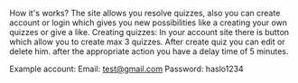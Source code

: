How it's works?
The site allows you resolve quizzes, also you can create account or login which gives you new possibilities like a creating your own quizzes or give a like.
Creating quizzes: In your account site there is button which allow you to create max 3 quizzes. After create quiz you can edit or delete him.
after the appropriate action you have a delay time of 5 minutes.

Example account:
Email: test@gmail.com
Password: haslo1234

